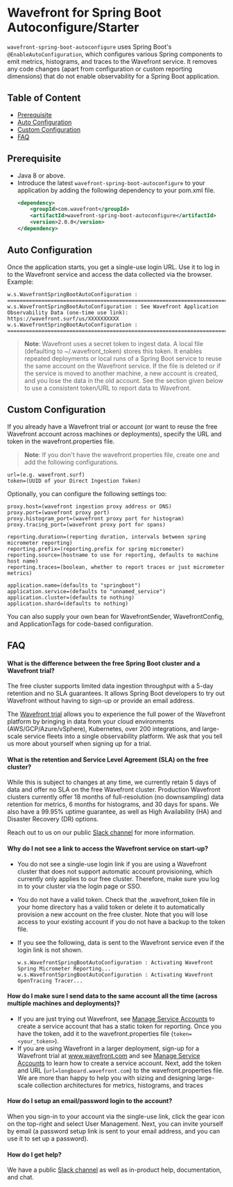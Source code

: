 # Wavefront for Spring Boot Autoconfigure/Starter

`wavefront-spring-boot-autoconfigure` uses Spring Boot's `@EnableAutoConfiguration`, which configures various Spring components to emit metrics, histograms, and traces to the Wavefront service. It removes any code changes (apart from configuration or custom reporting dimensions) that do not enable observability for a Spring Boot application. 

## Table of Content

* [Prerequisite](#Prerequisite)
* [Auto Configuration](#auto-configuration)
* [Custom Configuration](#custom-configuration)
* [FAQ](#faq)

## Prerequisite

* Java 8 or above.
* Introduce the latest `wavefront-spring-boot-autoconfigure` to your application by adding the following dependency to your pom.xml file.
  ```xml
  <dependency>
      <groupId>com.wavefront</groupId>
      <artifactId>wavefront-spring-boot-autoconfigure</artifactId>
      <version>2.0.0</version>
  </dependency>
  ```

## Auto Configuration

Once the application starts, you get a single-use login URL. Use it to log in to the Wavefront service and access the data collected via the browser.
<br/> Example:
```text
w.s.WavefrontSpringBootAutoConfiguration : ======================================================================================================
w.s.WavefrontSpringBootAutoConfiguration : See Wavefront Application Observability Data (one-time use link): https://wavefront.surf/us/XXXXXXXXXX
w.s.WavefrontSpringBootAutoConfiguration : ======================================================================================================
```

> **Note**:
> Wavefront uses a secret token to ingest data. A local file (defaulting to ~/.wavefront_token) stores this token. It enables repeated deployments or local runs of a Spring Boot service to reuse the same account on the Wavefront service. If the file is deleted or if the service is moved to another machine, a new account is created, and you lose the data in the old account. See the section given below to use a consistent token/URL to report data to Wavefront.

## Custom Configuration

If you already have a Wavefront trial or account (or want to reuse the free Wavefront account across machines or deployments), specify the URL and token in the wavefront.properties file.  

> **Note**: If you don't have the wavefront.properties file, create one and add the following configurations. 

```properties
url=(e.g. wavefront.surf)
token=(UUID of your Direct Ingestion Token)
```

Optionally, you can configure the following settings too:

```properties
proxy.host=(wavefront ingestion proxy address or DNS)
proxy.port=(wavefront proxy port)
proxy.histogram_port=(wavefront proxy port for histogram)
proxy.tracing_port=(wavefront proxy port for spans)

reporting.duration=(reporting duration, intervals between spring micrometer reporting)
reporting.prefix=(reporting.prefix for spring micrometer)
reporting.source=(hostname to use for reporting, defaults to machine host name)
reporting.traces=(boolean, whether to report traces or just micrometer metrics)

application.name=(defaults to "springboot")
application.service=(defaults to "unnamed_service")
application.cluster=(defaults to nothing)
application.shard=(defaults to nothing)
```

You can also supply your own bean for WavefrontSender, WavefrontConfig, and ApplicationTags for code-based configuration. 

## FAQ

#### What is the difference between the free Spring Boot cluster and a Wavefront trial?

The free cluster supports limited data ingestion throughput with a 5-day retention and no SLA guarantees. It allows Spring Boot developers to try out Wavefront without having to sign-up or provide an email address.

The [Wavefront trial](https://www.wavefront.com/sign-up/) allows you to experience the full power of the Wavefront platform by bringing in data from your cloud environments (AWS/GCP/Azure/vSphere), Kubernetes, over 200 integrations, and large-scale service fleets into a single observability platform. We ask that you tell us more about yourself when signing up for a trial.

#### What is the retention and Service Level Agreement (SLA) on the free cluster?

While this is subject to changes at any time, we currently retain 5 days of data and offer no SLA on the free Wavefront cluster. Production Wavefront clusters currently offer 18 months of full-resolution (no downsampling) data retention for metrics, 6 months for histograms, and 30 days for spans. We also have a 99.95% uptime guarantee, as well as High Availability (HA) and Disaster Recovery (DR) options.

Reach out to us on our public [Slack channel](https://www.wavefront.com/join-public-slack) for more information.

#### Why do I not see a link to access the Wavefront service on start-up?

* You do not see a single-use login link if you are using a Wavefront cluster that does not support automatic account provisioning, which currently only applies to our free cluster. Therefore, make sure you log in to your cluster via the login page or SSO.
* You do not have a valid token. Check that the .wavefront_token file in your home directory has a valid token or delete it to automatically provision a new account on the free cluster. Note that you will lose access to your existing account if you do not have a backup to the token file.
* If you see the following, data is sent to the Wavefront service even if the login link is not shown.

  ```text
  w.s.WavefrontSpringBootAutoConfiguration : Activating Wavefront Spring Micrometer Reporting...
  w.s.WavefrontSpringBootAutoConfiguration : Activating Wavefront OpenTracing Tracer...
  ```

#### How do I make sure I send data to the same account all the time (across multiple machines and deployments)?

* If you are just trying out Wavefront, see [Manage Service Accounts](https://docs.wavefront.com/service_accounts.html) to create a service account that has a static token for reporting. Once you have the token, add it to the wavefront.properties file (`token=<your_token>`).
* If you are using Wavefront in a larger deployment, sign-up for a Wavefront trial at www.wavefront.com and see [Manage Service Accounts](https://docs.wavefront.com/service_accounts.html) to learn how to create a service account. Next, add the token and URL (`url=longboard.wavefront.com`) to the wavefront.properties file. We are more than happy to help you with sizing and designing large-scale collection architectures for metrics, histograms, and traces
 
#### How do I setup an email/password login to the account?

When you sign-in to your account via the single-use link, click the gear icon on the top-right and select User Management. Next, you can invite yourself by email (a password setup link is sent to your email address, and you can use it to set up a password).

#### How do I get help?

We have a public [Slack channel](https://www.wavefront.com/join-public-slack) as well as in-product help, documentation, and chat.
